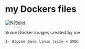 # my Dockers files 


[![N|Solid](https://cdn-images-1.medium.com/max/100/1*o_bekXjEb8aHFzEA0y5b4Q.png)](https://www.docker.com/)

Some Docker images created by me 

    1- Alpine base linux (size < 5Mb) 
  

